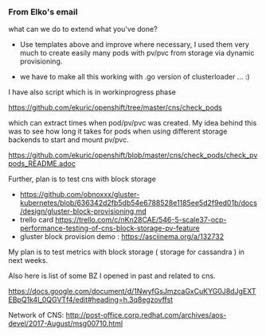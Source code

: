 ### From Elko's email


what can we do to extend what you've done?

  * Use templates above and improve where necessary, I used them very much to create easily many pods with pv/pvc from storage via dynamic provisioning.

  * we have to make all this working with .go version of clusterloader ... :)

I have also script which is in workinprogress phase

https://github.com/ekuric/openshift/tree/master/cns/check_pods

which can extract times when pod/pv/pvc was created. My idea behind this was to see how long it takes for pods when using different storage backends to start and mount pv/pvc.

https://github.com/ekuric/openshift/blob/master/cns/check_pods/check_pvpods_README.adoc 

Further, plan is to test cns with block storage

- https://github.com/obnoxxx/gluster-kubernetes/blob/636342d2fb5db54e6788528e1185ee5d2f9ed01b/docs/design/gluster-block-provisioning.md 
- trello card https://trello.com/c/nKn28CAE/546-5-scale37-ocp-performance-testing-of-cns-block-storage-pv-feature 
- gluster block provision demo : https://asciinema.org/a/132732

My plan is to test metrics with block storage ( storage for cassandra ) in next weeks.

Also here is list of some BZ I opened in past and related to cns.

https://docs.google.com/document/d/1NwyfGsJmzcaGxCuKYG0J8dJgEXTEBpQ1k4l_0QGVTf4/edit#heading=h.3q8egzovffst 


Network of CNS: http://post-office.corp.redhat.com/archives/aos-devel/2017-August/msg00710.html